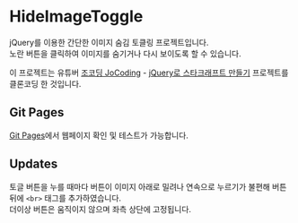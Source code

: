 # HideImageToggle

jQuery를 이용한 간단한 이미지 숨김 토클링 프로젝트입니다.\
노란 버튼을 클릭하여 이미지를 숨기거나 다시 보이도록 할 수 있습니다.

이 프로젝트는 유튜버 [조코딩 JoCoding](https://www.youtube.com/channel/UCQNE2JmbasNYbjGAcuBiRRg) -
[jQuery로 스타크래프트 만들기](https://www.youtube.com/watch?v=z2Cu7gPMq0w) 프로젝트를 클론코딩 한 것입니다.

## Git Pages
[Git Pages](https://WhiteKr.github.io/HideImageToggle)에서 웹페이지 확인 및 테스트가 가능합니다.

## Updates

토글 버튼을 누를 때마다 버튼이 이미지 아래로 밀려나 연속으로 누르기가 불편해 버튼 뒤에 `<br>` 태그를 추가하였습니다.\
더이상 버튼은 움직이지 않으며 좌측 상단에 고정됩니다.
